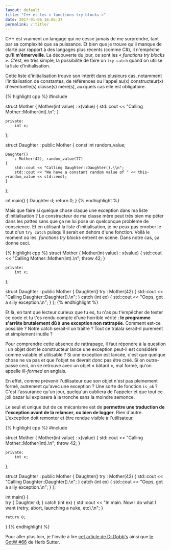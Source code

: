 ```yaml
---
layout: default
title: "C++ et les « functions try blocks »"
date: 2017-01-06 16:05:37
permalink: /:title/
---
```

C++ est vraiment un langage qui ne cesse jamais de me surprendre, tant par sa complexité que sa puissance. Et bien que je trouve qu'il manque de clarté par rapport à des langages plus récents (comme C#), il n'empêche qu'**il m'émerveille**. La découverte du jour, ce sont les « *functions try blocks* ». C'est, en très simple, la possibilité de faire un `try catch` quand on utilise la liste d'initialisation.

<!--excerpt-->

Cette liste d'initialisation trouve son intérêt dans plusieurs cas, notamment l'initialisation de constantes, de références ou l'appel au(x) constructeur(x) d'éventuelle(s) classe(s) mère(s), auxquels cas elle est obligatoire.

{% highlight cpp %}
#include <iostream>

struct Mother
{
	Mother(int value)
		: x(value)
	{
		std::cout << "Calling Mother::Mother(int).\\n";
	}

	private:
		int x;
};

struct Daughter : public Mother
{
	const int random_value;

	Daughter()
		: Mother(42), random_value(77)
	{
		std::cout << "Calling Daughter::Daughter().\\n";
		std::cout << "We have a constant random value of " << this->random_value << std::endl;
	}
};

int main()
{
	Daughter d;
	return 0;
}
{% endhighlight %}

Mais que faire si quelque chose claque une exception dans ma liste d'initialisation ? Le constructeur de ma classe mère peut très bien me péter dans les pattes sans que ça ne lui pose un quelconque problème de conscience. Et en utilisant la liste d'initialisation, je ne peux pas enrober le tout d'un `try catch` puisqu'il serait en dehors d'une fonction. Voilà le moment où les  *functions try blocks* entrent en scène. Dans notre cas, ça donne ceci.

{% highlight cpp %}
struct Mother
{
	Mother(int value)
		: x(value)
	{
		std::cout << "Calling Mother::Mother(int).\\n";
		throw 42;
	}

	private:
		int x;
};

struct Daughter : public Mother
{
	Daughter()
		try : Mother(42)
	{
		std::cout << "Calling Daughter::Daughter().\\n";
	}
	catch (int ex)
	{
		std::cout << "Oops, got a silly exception.\\n";
	}
};
{% endhighlight %}

Et là, en tant que lecteur curieux que tu es, tu n'as pu t'empêcher de tester ce code et tu t'es rendu compte d'une horrible vérité : **le programme s'arrête brutalement dû à une exception non rattrapée**. Comment est-ce possible ? Notre catch serait-il un traître ? Tout ce tralala serait-il purement et simplement inutile ?

Pour comprendre cette absence de rattrapage, il faut répondre à la question : un objet dont le constructeur lance une exception peut-il est considéré comme valable et utilisable ? Si une exception est lancée, c'est que quelque chose ne va pas et que l'objet ne devrait donc pas être créé. Si on outre-passe ceci, on se retrouve avec un objet « bâtard », mal formé, qu'on appelle *ill-formed* en anglais.

En effet, comme prévenir l'utilisateur que son objet n'est pas pleinement formé, autrement qu'avec une exception ? Une sorte de fonction `is_ok` ? C'est l'assurance qu'un jour, quelqu'un oubliera de l'appeler et que tout ce joli bazar lui explosera à la tronche sans la moindre semonce.

Le seul et unique but de ce mécanisme est de **permettre une traduction de l'exception avant de la relancer**, **ou bien de logger**. Rien d'autre. L'exception doit remonter et être rendue visible à l'utilisateur.

{% highlight cpp %}
#include <iostream>

struct Mother
{
	Mother(int value)
		: x(value)
	{
		std::cout << "Calling Mother::Mother(int).\\n";
		throw 42;
	}

	private:
		int x;
};

struct Daughter : public Mother
{
	Daughter()
		try : Mother(42)
	{
		std::cout << "Calling Daughter::Daughter().\\n";
	}
	catch (int ex)
	{
		std::cout << "Oops, got a silly exception.\\n";
	}
};

int main()
{    
	try
	{
		Daughter d;
	}
	catch (int ex)
	{
		std::cout << "In main. Now I do what I want (retry, abort, launching a nuke, etc).\\n";
	}

	return 0;
}
{% endhighlight %}

Pour aller plus loin, je t'invite à lire [cet article de Dr.Dobb's](http://www.drdobbs.com/introduction-to-function-try-blocks/184401297) ainsi que [le GotW #66](http://www.gotw.ca/gotw/066.htm) de Herb Sutter.
